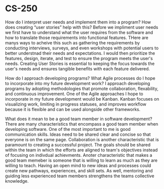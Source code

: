 # CS-250
How do I interpret user needs and implement them into a program? How does creating “user stories” help with this?
Before we impliment user needs we first have to understand what the user requires from the software and how to translate those requirements into functional features. THere are manys ways to acheive this such as gathering the requirements by conducting interviews, surveys, and even workshops with potential users to better understnad their needs and expectations. I would then prioritize the features, design, iterate, and test to ensure the program meets the user's needs. Creating User Stories is essential to keeping the focus towards the user's needs and ensures tangible benefits with each feature delivered. 

How do I approach developing programs? What Agile processes do I hope to incorporate into my future development work?
I approach developing programs by adopting methodologies that promote collaboration, flexability, and continuous improvement. One of the Agile approaches I hope to incorporate in my future development would be Kanban. Kanban focuses on visualizing work, limiting in progress statuses, and improves workflow because it is flexible and can be used alongside other frameworks. 

What does it mean to be a good team member in software development?
There are many characteristics that encompass a good team member when developing software. One of the most important to me is good communication skills. Ideas need to be shared clear and concise so that everyone is on the same page. Collaboration is another characteristic that is paramount to creating a successful project. The goals should be shared within the team in which the efforts are aligned to team's objectives instead of focusing on indivdual achievments. Anoter characteristic that makes a good team memeber is someone that is willing to learn as much as they are willing to teach. Having an open mind to new ideas and processes could create new pathways, experiences, and skill sets. As well, mentoring and guiding less experienced team members strengthens the teams collective knowledge. 
